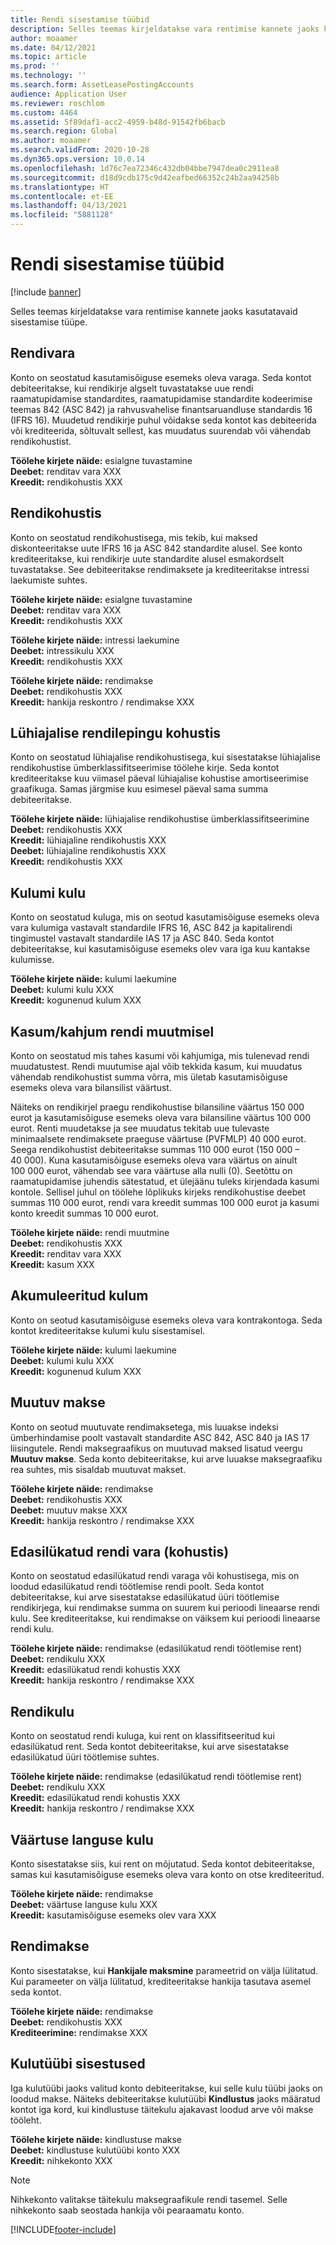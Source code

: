 ```yaml
---
title: Rendi sisestamise tüübid
description: Selles teemas kirjeldatakse vara rentimise kannete jaoks kasutatavaid sisestamise tüüpe.
author: moaamer
ms.date: 04/12/2021
ms.topic: article
ms.prod: ''
ms.technology: ''
ms.search.form: AssetLeasePostingAccounts
audience: Application User
ms.reviewer: roschlom
ms.custom: 4464
ms.assetid: 5f89daf1-acc2-4959-b48d-91542fb6bacb
ms.search.region: Global
ms.author: moaamer
ms.search.validFrom: 2020-10-28
ms.dyn365.ops.version: 10.0.14
ms.openlocfilehash: 1d76c7ea72346c432db04bbe7947dea0c2911ea8
ms.sourcegitcommit: d18d9cdb175c9d42eafbed66352c24b2aa94258b
ms.translationtype: HT
ms.contentlocale: et-EE
ms.lasthandoff: 04/13/2021
ms.locfileid: "5881128"
---
```

# <a name="lease-posting-types"></a>Rendi sisestamise tüübid

[!include [banner](../includes/banner.md)]

Selles teemas kirjeldatakse vara rentimise kannete jaoks kasutatavaid sisestamise tüüpe.

## <a name="lease-asset"></a>Rendivara

Konto on seostatud kasutamisõiguse esemeks oleva varaga. Seda kontot debiteeritakse, kui rendikirje algselt tuvastatakse uue rendi raamatupidamise standardites, raamatupidamise standardite kodeerimise teemas 842 (ASC 842) ja rahvusvahelise finantsaruandluse standardis 16 (IFRS 16). Muudetud rendikirje puhul võidakse seda kontot kas debiteerida või krediteerida, sõltuvalt sellest, kas muudatus suurendab või vähendab rendikohustist.

**Töölehe kirjete näide:** esialgne tuvastamine<br>
**Deebet:** renditav vara XXX<br>
**Kreedit:** rendikohustis XXX

## <a name="lease-liability"></a>Rendikohustis

Konto on seostatud rendikohustisega, mis tekib, kui maksed diskonteeritakse uute IFRS 16 ja ASC 842 standardite alusel. See konto krediteeritakse, kui rendikirje uute standardite alusel esmakordselt tuvastatakse. See debiteeritakse rendimaksete ja krediteeritakse intressi laekumiste suhtes.

**Töölehe kirjete näide:** esialgne tuvastamine<br>
**Deebet:** renditav vara XXX<br>
**Kreedit:** rendikohustis XXX

**Töölehe kirjete näide:** intressi laekumine<br>
**Deebet:** intressikulu XXX<br>
**Kreedit:** rendikohustis XXX

**Töölehe kirjete näide:** rendimakse<br>
**Deebet:** rendikohustis XXX<br>
**Kreedit:** hankija reskontro / rendimakse XXX

## <a name="short-term-lease-liability"></a>Lühiajalise rendilepingu kohustis

Konto on seostatud lühiajalise rendikohustisega, kui sisestatakse lühiajalise rendikohustise ümberklassifitseerimise töölehe kirje. Seda kontot krediteeritakse kuu viimasel päeval lühiajalise kohustise amortiseerimise graafikuga. Samas järgmise kuu esimesel päeval sama summa debiteeritakse.

**Töölehe kirjete näide:** lühiajalise rendikohustise ümberklassifitseerimine<br>
**Deebet:** rendikohustis XXX<br>
**Kreedit:** lühiajaline rendikohustis XXX<br>
**Deebet:** lühiajaline rendikohustis XXX<br>
**Kreedit:** rendikohustis XXX

## <a name="depreciation-expense"></a>Kulumi kulu

Konto on seostatud kuluga, mis on seotud kasutamisõiguse esemeks oleva vara kulumiga vastavalt standardile IFRS 16, ASC 842 ja kapitalirendi tingimustel vastavalt standardile IAS 17 ja ASC 840. Seda kontot debiteeritakse, kui kasutamisõiguse esemeks olev vara iga kuu kantakse kulumisse.

**Töölehe kirjete näide:** kulumi laekumine<br>
**Deebet:** kulumi kulu XXX<br>
**Kreedit:** kogunenud kulum XXX

## <a name="gainloss-on-lease-modification"></a>Kasum/kahjum rendi muutmisel

Konto on seostatud mis tahes kasumi või kahjumiga, mis tulenevad rendi muudatustest. Rendi muutumise ajal võib tekkida kasum, kui muudatus vähendab rendikohustist summa võrra, mis ületab kasutamisõiguse esemeks oleva vara bilansilist väärtust.

Näiteks on rendikirjel praegu rendikohustise bilansiline väärtus 150 000 eurot ja kasutamisõiguse esemeks oleva vara bilansiline väärtus 100 000 eurot. Renti muudetakse ja see muudatus tekitab uue tulevaste minimaalsete rendimaksete praeguse väärtuse (PVFMLP) 40 000 eurot. Seega rendikohustist debiteeritakse summas 110 000 eurot (150 000 – 40 000). Kuna kasutamisõiguse esemeks oleva vara väärtus on ainult 100 000 eurot, vähendab see vara väärtuse alla nulli (0). Seetõttu on raamatupidamise juhendis sätestatud, et ülejäänu tuleks kirjendada kasumi kontole. Sellisel juhul on töölehe lõplikuks kirjeks rendikohustise deebet summas 110 000 eurot, rendi vara kreedit summas 100 000 eurot ja kasumi konto kreedit summas 10 000 eurot.

**Töölehe kirjete näide:** rendi muutmine<br>
**Deebet:** rendikohustis XXX<br>
**Kreedit:** renditav vara XXX<br>
**Kreedit:** kasum XXX

## <a name="accumulated-depreciation"></a>Akumuleeritud kulum

Konto on seotud kasutamisõiguse esemeks oleva vara kontrakontoga. Seda kontot krediteeritakse kulumi kulu sisestamisel.

**Töölehe kirjete näide:** kulumi laekumine<br>
**Deebet:** kulumi kulu XXX<br>
**Kreedit:** kogunenud kulum XXX

## <a name="variable-payment"></a>Muutuv makse

Konto on seotud muutuvate rendimaksetega, mis luuakse indeksi ümberhindamise poolt vastavalt standardite ASC 842, ASC 840 ja IAS 17 liisingutele. Rendi maksegraafikus on muutuvad maksed lisatud veergu **Muutuv makse**. Seda konto debiteeritakse, kui arve luuakse maksegraafiku rea suhtes, mis sisaldab muutuvat makset.

**Töölehe kirjete näide:** rendimakse<br>
**Deebet:** rendikohustis XXX<br>
**Deebet:** muutuv makse XXX<br>
**Kreedit:** hankija reskontro / rendimakse XXX

## <a name="deferred-rent-asset-liability"></a>Edasilükatud rendi vara (kohustis)

Konto on seostatud edasilükatud rendi varaga või kohustisega, mis on loodud edasilükatud rendi töötlemise rendi poolt. Seda kontot debiteeritakse, kui arve sisestatakse edasilükatud üüri töötlemise rendikirjega, kui rendimakse summa on suurem kui perioodi lineaarse rendi kulu. See krediteeritakse, kui rendimakse on väiksem kui perioodi lineaarse rendi kulu.

**Töölehe kirjete näide:** rendimakse (edasilükatud rendi töötlemise rent)<br>
**Deebet:** rendikulu XXX<br>
**Kreedit:** edasilükatud rendi kohustis XXX<br>
**Kreedit:** hankija reskontro / rendimakse XXX

## <a name="lease-expense"></a>Rendikulu

Konto on seostatud rendi kuluga, kui rent on klassifitseeritud kui edasilükatud rent. Seda kontot debiteeritakse, kui arve sisestatakse edasilükatud üüri töötlemise suhtes.

**Töölehe kirjete näide:** rendimakse (edasilükatud rendi töötlemise rent)<br>
**Deebet:** rendikulu XXX<br>
**Kreedit:** edasilükatud rendi kohustis XXX<br>
**Kreedit:** hankija reskontro / rendimakse XXX

## <a name="impairment-expense"></a>Väärtuse languse kulu

Konto sisestatakse siis, kui rent on mõjutatud. Seda kontot debiteeritakse, samas kui kasutamisõiguse esemeks oleva vara konto on otse krediteeritud.

**Töölehe kirjete näide:** rendimakse<br>
**Deebet:** väärtuse languse kulu XXX<br>
**Kreedit:** kasutamisõiguse esemeks olev vara XXX

## <a name="lease-payment"></a>Rendimakse

Konto sisestatakse, kui **Hankijale maksmine** parameetrid on välja lülitatud. Kui parameeter on välja lülitatud, krediteeritakse hankija tasutava asemel seda kontot.

**Töölehe kirjete näide:** rendimakse<br>
**Deebet:** rendikohustis XXX<br>
**Krediteerimine:** rendimakse XXX

## <a name="expense-type-postings"></a>Kulutüübi sisestused

Iga kulutüübi jaoks valitud konto debiteeritakse, kui selle kulu tüübi jaoks on loodud makse. Näiteks debiteeritakse kulutüübi **Kindlustus** jaoks määratud kontot iga kord, kui kindlustuse täitekulu ajakavast loodud arve või makse tööleht.

**Töölehe kirjete näide:** kindlustuse makse<br>
**Deebet:** kindlustuse kulutüübi konto XXX<br>
**Kreedit:** nihkekonto XXX

> [!NOTE]
> Nihkekonto valitakse täitekulu maksegraafikule rendi tasemel. Selle nihkekonto saab seostada hankija või pearaamatu konto.


[!INCLUDE[footer-include](../../includes/footer-banner.md)]
